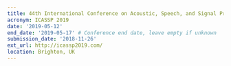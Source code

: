 ```yaml
---
title: 44th International Conference on Acoustic, Speech, and Signal Processing
acronym: ICASSP 2019
date: '2019-05-12'
end_date: '2019-05-17' # Conference end date, leave empty if unknown
submission_date: '2018-11-26'
ext_url: http://icassp2019.com/
location: Brighton, UK
---
```

